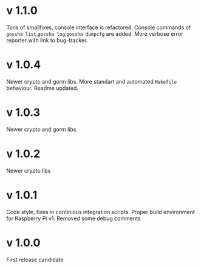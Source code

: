 # v 1.1.0
Tons of smallfixes, console interface is refactored. Console commands of `gossha list`,`gossha log`,`gossha dumpcfg` are added.
More verbose error reporter with link to bug-tracker.

# v 1.0.4
Newer crypto and gorm libs. More standart and automated `Makefile` behaviour. Readme updated.

# v 1.0.3
Newer crypto and gorm libs

# v 1.0.2
Newer crypto libs

# v 1.0.1
Code style, fixes in continious integration scripts.
Proper build environment for Raspberry Pi v1.
Removed some debug comments

# v 1.0.0
First release candidate
